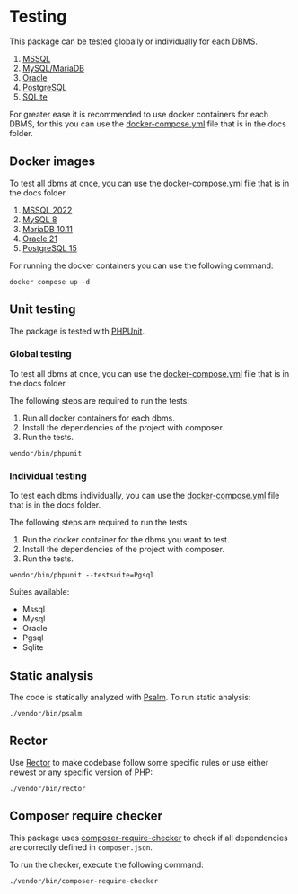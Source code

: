 # Testing

This package can be tested globally or individually for each DBMS.

1. [MSSQL](https://github.com/yiisoft/db-mssql)
2. [MySQL/MariaDB](https://github.com/yiisoft/db-mysql)
3. [Oracle](https://github.com/yiisoft/db-oracle)
4. [PostgreSQL](https://github.com/yiisoft/db-pgsql)
5. [SQLite](https://github.com/yiisoft/db-sqlite)

For greater ease it is recommended to use docker containers for each DBMS, for this you can use the [docker-compose.yml](https://docs.docker.com/compose/compose-file/) file that is in the docs folder.

## Docker images

To test all dbms at once, you can use the [docker-compose.yml](https://docs.docker.com/compose/compose-file/) file that is in the docs folder.

1. [MSSQL 2022](/docs/en/docker/mssql/docker-compose.yml)
2. [MySQL 8](/docs/en/docker/mysql/docker-compose.yml)
3. [MariaDB 10.11](/docs/en/docker/mariadb/docker-compose.yml)
4. [Oracle 21](/docs/en/docker/oracle/docker-compose.yml)
5. [PostgreSQL 15](/docs/en/docker/pgsql/docker-compose.yml)

For running the docker containers you can use the following command:

```shell
docker compose up -d
```

## Unit testing

The package is tested with [PHPUnit](https://phpunit.de/).

### Global testing

To test all dbms at once, you can use the [docker-compose.yml](https://docs.docker.com/compose/compose-file/) file that is in the docs folder.

The following steps are required to run the tests:

1. Run all docker containers for each dbms.
2. Install the dependencies of the project with composer.
3. Run the tests.

```shell
vendor/bin/phpunit
```

### Individual testing

To test each dbms individually, you can use the [docker-compose.yml](https://docs.docker.com/compose/compose-file/) file that is in the docs folder.

The following steps are required to run the tests:

1. Run the docker container for the dbms you want to test.
2. Install the dependencies of the project with composer.
3. Run the tests.

```shell
vendor/bin/phpunit --testsuite=Pgsql
```

Suites available:
- Mssql
- Mysql
- Oracle
- Pgsql
- Sqlite

## Static analysis

The code is statically analyzed with [Psalm](https://psalm.dev/). To run static analysis:

```shell
./vendor/bin/psalm
```

## Rector

Use [Rector](https://github.com/rectorphp/rector) to make codebase follow some specific rules or 
use either newest or any specific version of PHP: 

```shell
./vendor/bin/rector
```

## Composer require checker

This package uses [composer-require-checker](https://github.com/maglnet/ComposerRequireChecker) to check if all dependencies are correctly defined in `composer.json`.

To run the checker, execute the following command:

```shell
./vendor/bin/composer-require-checker
```
